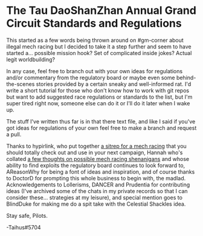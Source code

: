 # The Tau DaoShanZhan Annual Grand Circuit Standards and Regulations
This started as a few words being thrown around on #gm-corner about illegal mech racing but I decided to take it a step further and seem to have started a... possible mission hook? Set of complicated inside jokes? Actual legit worldbuilding?

In any case, feel free to branch out with your own ideas for regulations and/or commentary from the regulatory board or maybe even some behind-the-scenes stories provided by a certain sneaky and well-informed rat. I'd write a short tutorial for those who don't know how to work with git repos but want to add suggested race regulations or standards to the list, but I'm super tired right now, someone else can do it or I'll do it later when I wake up.

The stuff I've written thus far is in that there text file, and like I said if you've got ideas for regulations of your own feel free to make a branch and request a pull.

Thanks to hypirlink, who put together [a sitrep for a mech racing](https://docs.google.com/document/d/1YJAUVlH8WRb6bkczWiUZmSqz8FSPFBnR65-5BEhJ7Jg/edit?usp=sharing) that you should totally check out and use in your next campaign, Hannah who's collated [a few thoughts on possible mech racing shenanigans](https://docs.google.com/document/d/1ocptNiC8KOwVXhLWJgjSBV-fGpzDZEHlOKG_-L1x_Js/edit?usp=sharing) and whose ability to find exploits the regulatory board continues to look forward to, AReasonWhy for being a font of ideas and inspiration, and of course thanks to DoctorD for prompting this whole business to begin with, the madlad. Acknowledgements to Lollerisms, DANCER and Prudentia for contributing ideas (I've archived some of the chats in my private records so that I can consider these... strategies at my leisure), and special mention goes to BlindDuke for making me do a spit take with the Celestial Shackles idea.

Stay safe, Pilots.

-Taihus#5704
